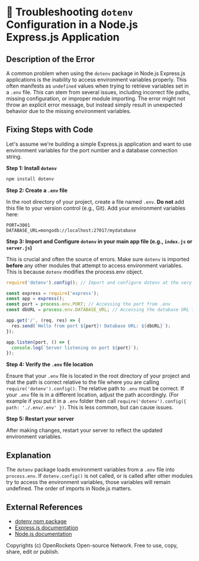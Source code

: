 # 🐞 Troubleshooting `dotenv` Configuration in a Node.js Express.js Application


## Description of the Error

A common problem when using the `dotenv` package in Node.js Express.js applications is the inability to access environment variables properly. This often manifests as `undefined` values when trying to retrieve variables set in a `.env` file. This can stem from several issues, including incorrect file paths, missing configuration, or improper module importing.  The error might not throw an explicit error message, but instead simply result in unexpected behavior due to the missing environment variables.


## Fixing Steps with Code

Let's assume we're building a simple Express.js application and want to use environment variables for the port number and a database connection string.


**Step 1: Install `dotenv`**

```bash
npm install dotenv
```

**Step 2: Create a `.env` file**

In the root directory of your project, create a file named `.env`.  **Do not** add this file to your version control (e.g., Git).  Add your environment variables here:

```
PORT=3001
DATABASE_URL=mongodb://localhost:27017/mydatabase
```

**Step 3:  Import and Configure `dotenv` in your main app file (e.g., `index.js` or `server.js`)**

This is crucial and often the source of errors.  Make sure `dotenv` is imported **before** any other modules that attempt to access environment variables.  This is because `dotenv` modifies the process.env object.


```javascript
require('dotenv').config(); // Import and configure dotenv at the very beginning

const express = require('express');
const app = express();
const port = process.env.PORT; // Accessing the port from .env
const dbURL = process.env.DATABASE_URL; // Accessing the database URL from .env

app.get('/', (req, res) => {
  res.send(`Hello from port ${port}! Database URL: ${dbURL}`);
});

app.listen(port, () => {
  console.log(`Server listening on port ${port}`);
});

```

**Step 4:  Verify the `.env` file location**

Ensure that your `.env` file is located in the root directory of your project and that the path is correct relative to the file where you are calling `require('dotenv').config()`.  The relative path to `.env` must be correct. If your `.env` file is in a different location, adjust the path accordingly. (For example if you put it in a `.env` folder then call `require('dotenv').config({ path: './.env/.env' })`.   This is less common, but can cause issues.

**Step 5: Restart your server**

After making changes, restart your server to reflect the updated environment variables.


## Explanation

The `dotenv` package loads environment variables from a `.env` file into `process.env`.  If `dotenv.config()` is not called, or is called after other modules try to access the environment variables, those variables will remain undefined.  The order of imports in Node.js matters.


## External References

* [dotenv npm package](https://www.npmjs.com/package/dotenv)
* [Express.js documentation](https://expressjs.com/)
* [Node.js documentation](https://nodejs.org/en/docs/)


Copyrights (c) OpenRockets Open-source Network. Free to use, copy, share, edit or publish.


